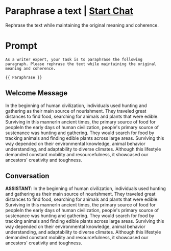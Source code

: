 

# Paraphrase a text | [Start Chat](https://gptcall.net/chat.html?data=%7B%22contact%22%3A%7B%22id%22%3A%22WCRfq5NbVh-3qkqmDOM3X%22%2C%22flow%22%3Atrue%7D%7D)
Rephrase the text while maintaining the original meaning and coherence.

# Prompt

```
As a writer expert, your task is to paraphrase the following paragraph. Please rephrase the text while maintaining the original meaning and coherence.

{{ Paraphrase }}
```

## Welcome Message
In the beginning of human civilization, individuals used hunting and gathering as their main source of nourishment. They traveled great distances to find food, searching for animals and plants that were edible. Surviving in this mannerIn ancient times, the primary source of food for peopleIn the early days of human civilization, people's primary source of sustenance was hunting and gathering. They would search for food by tracking animals and finding edible plants across large areas. Surviving this way depended on their environmental knowledge, animal behavior understanding, and adaptability to diverse climates. Although this lifestyle demanded constant mobility and resourcefulness, it showcased our ancestors' creativity and toughness.

## Conversation

**ASSISTANT**: In the beginning of human civilization, individuals used hunting and gathering as their main source of nourishment. They traveled great distances to find food, searching for animals and plants that were edible. Surviving in this mannerIn ancient times, the primary source of food for peopleIn the early days of human civilization, people's primary source of sustenance was hunting and gathering. They would search for food by tracking animals and finding edible plants across large areas. Surviving this way depended on their environmental knowledge, animal behavior understanding, and adaptability to diverse climates. Although this lifestyle demanded constant mobility and resourcefulness, it showcased our ancestors' creativity and toughness.

